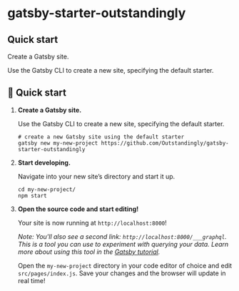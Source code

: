 # gatsby-starter-outstandingly

## Quick start
Create a Gatsby site.

Use the Gatsby CLI to create a new site, specifying the default starter.

## 🚀 Quick start

1.  **Create a Gatsby site.**

    Use the Gatsby CLI to create a new site, specifying the default starter.

    ```shell
    # create a new Gatsby site using the default starter
    gatsby new my-new-project https://github.com/Outstandingly/gatsby-starter-outstandingly
    ```

1.  **Start developing.**

    Navigate into your new site’s directory and start it up.

    ```shell
    cd my-new-project/
    npm start
    ```

1.  **Open the source code and start editing!**

    Your site is now running at `http://localhost:8000`!

    _Note: You'll also see a second link: _`http://localhost:8000/___graphql`_. This is a tool you can use to experiment with querying your data. Learn more about using this tool in the [Gatsby tutorial](https://www.gatsbyjs.com/tutorial/part-five/#introducing-graphiql)._

    Open the `my-new-project` directory in your code editor of choice and edit `src/pages/index.js`. Save your changes and the browser will update in real time!

